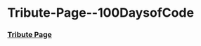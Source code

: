 # Tribute-Page--100DaysofCode

### [Tribute Page](https://lanre-waju.github.io/Tribute-Page--100DaysofCode/)
